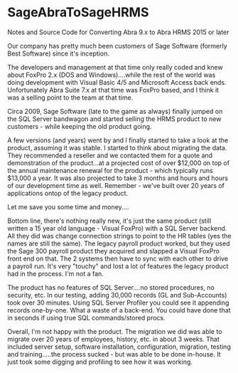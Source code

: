 # SageAbraToSageHRMS
Notes and Source Code for Converting Abra 9.x to Abra HRMS 2015 or later

Our company has pretty much been customers of Sage Software (formerly Best Software) since it's inception.

The developers and management at that time only really coded and knew about FoxPro 2.x (DOS and Windows)....while the rest of the world was doing development with Visual Basic 4/5 and Microsoft Access back ends.  Unfortunately Abra Suite 7.x at that time was FoxPro based, and I think it was a selling point to the team at that time.

Circa 2009, Sage Software (late to the game as always) finally jumped on the SQL Server bandwagon and started selling the HRMS product to new customers - while keeping the old product going.

A few versions (and years) went by and I finally started to take a look at the product, assuming it was stable.  I started to think about migrating the data.  They recommended a reseller and we contacted them for a quote and demonstration of the product...at a projected cost of over $12,000 on top of the annual maintenance renewal for the product - which typically runs $13,000 a year.  It was also projected to take 3 months and hours and hours of our development time as well.  Remember - we've built over 20 years of applications ontop of the legacy product.

Let me save you some time and money....

Bottom line, there's nothing really new, it's just the same product (still written a 15 year old language - Visual FoxPro) with a SQL Server backend.  All they did was change connection strings to point to the HR tables (yes the names are still the same).  The legacy payroll product worked, but they used the Sage 300 payroll product they acquired and slapped a Visual FoxPro front end on that.  The 2 systems then have to sync with each other to drive a payroll run.  It's very "touchy" and lost a lot of features the legacy product had in the process.  I'm not a fan.

The product has no features of SQL Server....no stored procedures, no security, etc.  In our testing, adding 30,000 records (GL and Sub-Accounts) took over 30 minutes.  Using SQL Server Profiler you could see it appending records one-by-one.  What a waste of a back-end.  You could have done that in seconds if using true SQL commands/stored procs.

Overall, I'm not happy with the product.  The migration we did was able to migrate over 20 years of employees, history, etc. in about 3 weeks.  That included server setup, software installation, configuration, migration, testing and training.....the process sucked - but was able to be done in-house.  It just took some digging and profiling to see how it was working.
